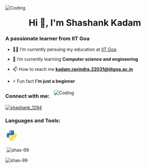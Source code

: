<img align="right" alt="Coding" width="1000" src="https://cdn.neowin.com/news/images/uploaded/2021/04/1619644762_github-desktop_story.jpg">
<h1 align="center">Hi 👋, I'm Shashank Kadam</h1>

<h3 align="left">A passionate learner from IIT Goa</h3>


- 👨‍🎓 I’m currently persuing my education at [IIT Goa](https://www.google.com/url?sa=t&rct=j&q=&esrc=s&source=web&cd=&cad=rja&uact=8&ved=2ahUKEwjzrc-G0r_-AhW7XmwGHaDMBroQFnoECAoQAQ&url=https%3A%2F%2Fen.wikipedia.org%2Fwiki%2FIIT_Goa&usg=AOvVaw1o_Rwr_ufA7OzRbFxTCAP0)

- 🌱 I’m currently learning **Computer science and engineering**

- 📫 How to reach me **kadam.ravindra.22031@iitgoa.ac.in**

- ⚡ Fun fact **I'm just a beginner**
<img align="right" alt="Coding" width="350" src="https://i.pinimg.com/originals/a8/aa/d4/a8aad4d4bbb92c4ebc3e210640e4d87e.gif">

<h3 align="left">Connect with me:</h3>
<p align="left">
<a href="https://instagram.com/shashank_1294" target="blank"><img align="center" src="https://raw.githubusercontent.com/rahuldkjain/github-profile-readme-generator/master/src/images/icons/Social/instagram.svg" alt="shashank_1294" height="30" width="40" /></a>
</p>

<h3 align="left">Languages and Tools:</h3>
<p align="left"> <a href="https://www.python.org" target="_blank" rel="noreferrer"> <img src="https://raw.githubusercontent.com/devicons/devicon/master/icons/python/python-original.svg" alt="python" width="40" height="40"/> </a> </p>

<p>&nbsp;<img align="center" src="https://github-readme-stats.vercel.app/api?username=shas-99&show_icons=true&locale=en" alt="shas-99" /></p>

<p><img align="center" src="https://github-readme-streak-stats.herokuapp.com/?user=shas-99&" alt="shas-99" /></p>


